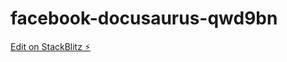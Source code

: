 # facebook-docusaurus-qwd9bn

[Edit on StackBlitz ⚡️](https://stackblitz.com/edit/facebook-docusaurus-qwd9bn)